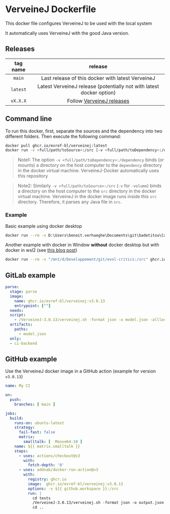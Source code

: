 # VerveineJ Dockerfile

This docker file configures VerveineJ to be used with the local system

It automatically uses VerveineJ with the good Java version.

## Releases 

| tag name | release |
| :---: | :---: |
| `main` | Last release of this docker with latest VerveineJ |
| `latest` | Latest VerveineJ release (potentially not with latest docker option) |
| `vX.X.X` | Follow [VerveineJ releases](https://github.com/moosetechnology/VerveineJ) |

## Command line

To run this docker, first, separate the sources and the dependency into two different folders.
Then execute the following command:

```sh
docker pull ghcr.io/evref-bl/verveinej:latest
docker run -v <full/path/toSource>:/src [-v <full/path/toDependency>:/dependency] ghcr.io/evref-bl/verveinej:latest <verveineJOption>
```

> Note1: The option `-v <full/path/toDependency>:/dependency` binds (or mounts) a directory on the host computer to the `dependency` directory in the docker virtual machine.
> VerveineJ-Docker automatically uses this repository

> Note2: Similarly `-v <full/path/toSource>:/src` (`-v` for `-volume`) binds a directory on the host computer to the `src` directory in the docker virtual machine.
> VerveineJ in the docker image runs inside this `src` directory. Therefore, it parses any Java file in `src`.

### Example

Basic example using docker desktop

```sh
docker run --rm -v D:\Users\benoit.verhaeghe\Documents\git\badetitou\Carrefour\testing\src\:/src ghcr.io/evref-bl/verveinej:latest -format json -o testoutput.json
```

Another example with docker in Window **without** docker desktop but with docker in wsl2 (see [this blog post](https://dev.to/_nicolas_louis_/how-to-run-docker-on-windows-without-docker-desktop-hik))

```sh
docker run --rm -v "/mnt/d/Developpement/git/evol-critics:/src" ghcr.io/evref-bl/verveinej:latest -Xmx16g -- -format json -alllocals -anchor assoc -o output.json
```

## GitLab example

```yml
parse:
  stage: parse
  image:     
    name: ghcr.io/evref-bl/verveinej:v3.0.13
    entrypoint: [""]
  needs:
  script:
    - /VerveineJ-3.0.13/verveinej.sh -format json -o model.json -alllocals -anchor assoc -autocp ./repo ./src
  artifacts:
    paths:
      - model.json
  only:
  - ci-backend
```

## GitHub example

Use the VerveineJ docker image in a GitHub action (example for version `v3.0.13`)

```yml
name: My CI

on:
  push:
    branches: [ main ]

jobs:
  build:
    runs-on: ubuntu-latest
    strategy:
      fail-fast: false
      matrix:
        smalltalk: [  Moose64-10 ]
    name: ${{ matrix.smalltalk }}
    steps:
      - uses: actions/checkout@v3
        with:
          fetch-depth: '0'
      - uses: addnab/docker-run-action@v3
        with:
          registry: ghcr.io
          image:  ghcr.io/evref-bl/verveinej:v3.0.13
          options: -v ${{ github.workspace }}:/src
          run: |
            cd tests
            /VerveineJ-3.0.13/verveinej.sh -format json -o output.json -alllocals -anchor assoc .
            cd ..
```
